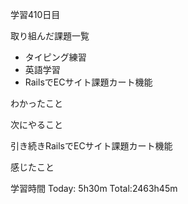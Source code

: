 学習410日目

取り組んだ課題一覧

- タイピング練習
- 英語学習
- RailsでECサイト課題カート機能

わかったこと

次にやること

引き続きRailsでECサイト課題カート機能

感じたこと

学習時間 Today: 5h30m Total:2463h45m